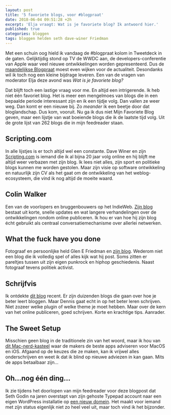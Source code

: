 ```yaml
---
layout: post
title: '5 favoriete blogs, voor #blogpraat'
date: 2018-06-04 09:51:28 +2h
excerpt: 'Elja vraagt: Wat is je favoriete blog? Ik antwoord hier.'
published: true
categories: bloggen
tags: bloggen helden seth dave-winer Friedman
---
```

Met een schuin oog hield ik vandaag de #blogpraat kolom in Tweetdeck in de gaten. Gelijktijdig stond op TV de WWDC aan, de developers-conferentie van Apple waar veel nieuwe ontwikkelingen worden gepresenteerd. Dus de [maandelijkse Blogpraat](http://www.blogpraat.com/blogpraat/blogpraat-4-juni-2018-voor-iedereen) moest even wijken voor de actualiteit. Desondanks wil ik toch nog een kleine bijdrage leveren. Een van de vragen van moderator Elja deze avond was *Wat is je favoriete blog?*

Dat blijft toch een lastige vraag voor me. En altijd een intrigerende. Ik heb niet één favoriet blog. Het is meer een mengelmoes van blogs die in een bepaalde periode interessant zijn en ik een tijdje volg. Dan vallen ze weer weg. Dan komt er een nieuwe bij. Zo _meander_ ik een beetje door dat bloglandschap. Dus kom, vooruit. Nu ga ik dus niet Mijn Favoriete Blog geven, maar een lijstje van wat boeiende blogs die ik de laatste tijd volg. Uit de grote lijst van 262 blogs die in mijn feedreader staan. 

## Scripting.com

In alle lijstjes is er toch altijd wel een constante. Dave Winer en zijn [Scripting.com](http://Scripting.com) is iemand die ik al bijna 20 jaar volg online en hij blijft me altijd weer verbazen met zijn blog. Ik lees niet alles, zijn sport en politieke blogs kunnen me worden gestolen. Maar zijn visie op software ontwikkeling en natuurlijk zijn CV als het gaat om de ontwikkeling van het weblog-ecosysteem, die vind ik nog altijd de moeite waard. 

## Colin Walker

Een van de voorlopers en bruggenbouwers op het IndieWeb. [Zijn blog](https://colinwalker.blog/) bestaat uit korte, snelle updates en wat langere verhandelingen over de ontwikkelingen rondom online publiceren. Ik hou er van hoe hij zijn blog écht gebruikt als centraal conversatiemechanisme over allerlei netwerken. 

## What the fuck have you done

Fotograaf en persoonlijke held Glen E Friedman en [zijn blog](http://idealistpropaganda.blogspot.com/). Wederom niet een blog die ik volledig spel of alles kijk wat hij post. Soms zitten er pareltjes tussen uit zijn eigen punkrock en hiphop geschiedenis. Naast fotograaf tevens politiek activist. 

## Schrijfvis
Ik ontdekte [dit blog](http://www.schrijfvis.nl/blog/) recent. Er zijn duizenden blogs die gaan over hoe je beter leert bloggen. Maar Dennis gaat echt in op het beter leren schrijven. Niet zozeer welke plugin of welke theme je moet hebben. Maar over de kern van het online publiceren, goed schrijven. Korte en krachtige tips. Aanrader. 

## The Sweet Setup

Misschien geen blog in de traditionele zin van het woord, maar ik hou van [dit Mac-nerd-kasteel](https://thesweetsetup.com/) waar de makers de beste apps adviseren voor MacOS en iOS. Afgaand op de keuzes die ze maken, kan ik vrijwel alles onderschrijven en weet ik dat ik blind op nieuwe adviezen in kan gaan. Mits de apps betaalbaar zijn...

## Oh...nog één ding...

Ik zie tijdens het doorlopen van mijn feedreader voor deze blogpost dat Seth Godin na jaren overstapt van zijn gehoste Typepad account naar een eigen WordPress installatie op [een nieuw domein](https://seths.blog/news/). Het maakt voor iemand met zijn status eigenlijk niet zo heel veel uit, maar toch vind ik het bijzonder. 